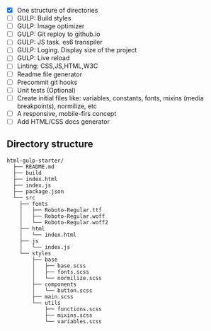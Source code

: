 - [X] One structure of directories
- [ ] GULP: Build styles 
- [ ] GULP: Image optimizer
- [ ] GULP: Git reploy to github.io
- [ ] GULP: JS task. es6 transpiler
- [ ] GULP: Loging. Display size of the project
- [ ] GULP: Live reload
- [ ] Linting: CSS,JS,HTML,W3C
- [ ] Readme file generator
- [ ] Precommit git hooks
- [ ] Unit tests (Optional)
- [ ] Create initial files like: variables, constants, fonts, mixins (media breakpoints), normilize, etc
- [ ] A responsive, mobile-firs concept
- [ ] Add HTML/CSS docs generator

## Directory structure
```
html-gulp-starter/
  ├── README.md
  ├── build
  ├── index.html
  ├── index.js
  ├── package.json
  └── src
    ├── fonts
    │   ├── Roboto-Regular.ttf
    │   ├── Roboto-Regular.woff
    │   └── Roboto-Regular.woff2
    ├── html
    │   └── index.html
    ├── js
    │   └── index.js
    └── styles
        ├── base
        │   ├── base.scss
        │   ├── fonts.scss
        │   └── normilize.scss
        ├── components
        │   └── button.scss
        ├── main.scss
        └── utils
            ├── functions.scss
            ├── mixins.scss
            └── variables.scss

```
